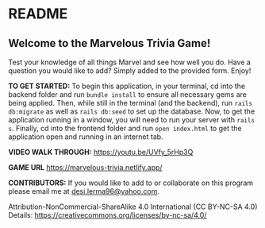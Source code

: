 # README

## Welcome to the Marvelous Trivia Game!

Test your knowledge of all things Marvel and see how well you do. Have a question you would like to add? Simply added to the provided form. Enjoy!


**TO GET STARTED:** 
To begin this application, in your terminal, cd into the backend folder and run `bundle install` to ensure all necessary gems are being applied. Then, while still in the terminal (and the backend), run `rails db:migrate` as well as `rails db:seed` to set up the database. Now, to get the application running in a window, you will need to run your server with `rails s`. Finally, cd into the frontend folder and run `open index.html` to get the application open and running in an internet tab.

**VIDEO WALK THROUGH:** 
https://youtu.be/UVfy_5rHp3Q

**GAME URL**
https://marvelous-trivia.netlify.app/

**CONTRIBUTORS:** If you would like to add to or collaborate on this program please email me at desi.lerma96@yahoo.com.

Attribution-NonCommercial-ShareAlike 4.0 International (CC BY-NC-SA 4.0) Details: https://creativecommons.org/licenses/by-nc-sa/4.0/
